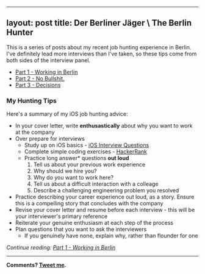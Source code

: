 
---
layout: post
title: Der Berliner Jäger \ The Berlin Hunter
---

This is a series of posts about my recent job hunting experience in Berlin. I've definitely lead more interviews than I've taken, so these tips come from both sides of the interview panel.

- [Part 1 - Working in Berlin](http://kenthumphries.github.io/Der-Berliner-Jager-Part-1/)
- [Part 2 - No Bullshit.](http://kenthumphries.github.io/Der-Berliner-Jager-Part-2/)
- [Part 3 - Decisions](http://kenthumphries.github.io/Der-Berliner-Jager-Part-3/)

### My Hunting Tips
Here's a summary of my iOS job hunting advice:

- In your cover letter, write **enthusastically** about why you want to work at the company
- Over prepare for interviews
	- Study up on iOS basics - [iOS Interview Questions](https://medium.com/@duruldalkanat/ios-interview-questions-13840247a57a)
	- Complete simple coding exercises - [HackerRank](hackerrank.com)
	- Practice long answer* questions **out loud**
		1. Tell us about your previous work experience
		2. Why should we hire you?
		2. Why do you want to work here?
		3. Tell us about a difficult interaction with a colleage
		4. Describe a challenging engineering problem you resolved
- Practice describing your career experience out loud, as a story. Ensure this is a compelling story that concludes with the company
- Revise your cover letter and resume before each interview - this will be your interviewer's primary reference
- Reiterate your genuine enthusiasm at each step of the process
- Plan questions that you want to ask the interviewers
	- If you genuinely have none, explain why, rather than flounder for one

*Continue reading: [Part 1 - Working in Berlin](http://kenthumphries.github.io/Der-Berliner-Jager-Part-1/)*

-----

**Comments? [Tweet me](https://twitter.com/kentios).**
